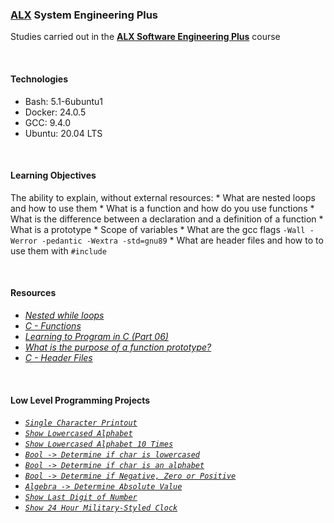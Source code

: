 ### [ALX](https://www.alxafrica.com/) System Engineering Plus

Studies carried out in the **[ALX Software Engineering Plus](https://www.alxafrica.com/software-engineering-plus/)** course

<br />

#### Technologies

* Bash:     5.1-6ubuntu1
* Docker:   24.0.5
* GCC:      9.4.0
* Ubuntu:   20.04 LTS

<br />

#### Learning Objectives

The ability to explain, without external resources:
    * What are nested loops and how to use them
    * What is a function and how do you use functions
    * What is the difference between a declaration and a definition of a function
    * What is a prototype
    * Scope of variables
    * What are the gcc flags `-Wall -Werror -pedantic -Wextra -std=gnu89`
    * What are header files and how to to use them with `#include`

<br />

#### Resources

* _[Nested while loops](https://www.youtube.com/watch?v=Z3iGeQ1gIss)_
* _[C - Functions](https://www.tutorialspoint.com/cprogramming/c_functions.htm)_
* _[Learning to Program in C (Part 06)](https://www.youtube.com/watch?v=qMlnFwYdqIw)_
* _[What is the purpose of a function prototype?](https://www.geeksforgeeks.org/what-is-the-purpose-of-a-function-prototype/)_
* _[C - Header Files](https://www.tutorialspoint.com/cprogramming/c_header_files.htm)_

<br />

#### Low Level Programming Projects

* _[`Single Character Printout`](0-putchar.c)_
* _[`Show Lowercased Alphabet`](1-alphabet.c)_
* _[`Show Lowercased Alphabet 10 Times`](2-print_alphabet_x10.c)_
* _[`Bool -> Determine if char is lowercased`](3-islower.c)_
* _[`Bool -> Determine if char is an alphabet`](4-isalpha.c)_
* _[`Bool -> Determine if Negative, Zero or Positive`](5-sign.c)_
* _[`Algebra -> Determine Absolute Value`](6-abs.c)_
* _[`Show Last Digit of Number`](7-print_last_digit.c)_
* _[`Show 24 Hour Military-Styled Clock`](8-24_hours.c)_
